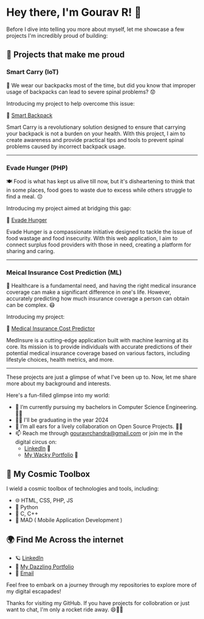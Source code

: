 # Hey there, I'm Gourav R! 👋

Before I dive into telling you more about myself, let me showcase a few projects I'm incredibly proud of building:

🌟 Projects that make me proud
-----------------------------------------
 ### Smart Carry (IoT)
🎒 We wear our backpacks most of the time, but did you know that improper usage of backpacks can lead to severe spinal problems? 😟

Introducing my project to help overcome this issue:

🚀 [Smart Backpack](https://github.com/g-gourav-r/Smart-Carry-Bagpack)

Smart Carry is a revolutionary solution designed to ensure that carrying your backpack is not a burden on your health. With this project, I aim to create awareness and provide practical tips and tools to prevent spinal problems caused by incorrect backpack usage.

----------------
### Evade Hunger (PHP)

🍽️ Food is what has kept us alive till now, but it's disheartening to think that in some places, food goes to waste due to excess while others struggle to find a meal. 😔

Introducing my project aimed at bridging this gap:

🌟 [Evade Hunger](https://github.com/g-gourav-r/Evade-Hunger)

Evade Hunger is a compassionate initiative designed to tackle the issue of food wastage and food insecurity. With this web application, I aim to connect surplus food providers with those in need, creating a platform for sharing and caring.

-------------------------
### Meical Insurance Cost Prediction (ML)

💉 Healthcare is a fundamental need, and having the right medical insurance coverage can make a significant difference in one's life. However, accurately predicting how much insurance coverage a person can obtain can be complex. 😷

Introducing my project:

🏥 [Medical Insurance Cost Predictor](https://github.com/g-gourav-r/Insurance-Cost-Predictor)


MedInsure is a cutting-edge application built with machine learning at its core. Its mission is to provide individuals with accurate predictions of their potential medical insurance coverage based on various factors, including lifestyle choices, health metrics, and more.

--------

These projects are just a glimpse of what I've been up to. Now, let me share more about my background and interests.

Here's a fun-filled glimpse into my world:

- 🔭 I’m currently pursuing my bachelors in Computer Science Engineering. 🎩✨
- 👨‍🎓 I'll be graduating in the year 2024
- 👯 I’m all ears for a lively collaboration on Open Source Projects. 🤝🚀
- 📫 Reach me through gouravrchandra@gmail.com or join me in the digital circus on:
  - [LinkedIn](https://www.linkedin.com/in/gourav-r/) 🎪
  - [My Wacky Portfolio](https://www.linkedin.com/in/gourav-r/) 🎉

## 🚀 My Cosmic Toolbox

I wield a cosmic toolbox of technologies and tools, including:

- 🌐 HTML, CSS, PHP, JS
- 🔮 Python
- 🌟 C, C++
- 📱 MAD ( Mobile Application Development )

## 🌍 Find Me Across the internet

- 🪐 [LinkedIn](https://www.linkedin.com/in/gourav-r/)
- 🌌 [My Dazzling Portfolio](https://www.linkedin.com/in/gourav-r/)
- 📧 [Email](gouravrchandra@gmail.com)

Feel free to embark on a journey through my repositories to explore more of my digital escapades!

Thanks for visiting my GitHub. If you have projects for collobration or just want to chat, I'm only a rocket ride away. 😄🚀✨

